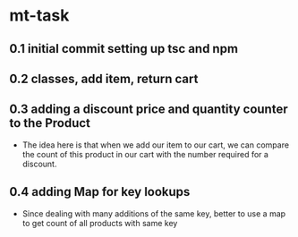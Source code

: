 # mt-task

## 0.1 initial commit setting up tsc and npm

## 0.2 classes, add item, return cart

## 0.3 adding a discount price and quantity counter to the Product

- The idea here is that when we add our item to our cart, we can compare the count of
  this product in our cart with the number required for a discount.

## 0.4 adding Map for key lookups

- Since dealing with many additions of the same key, better to use a map to get count of all products with same key
